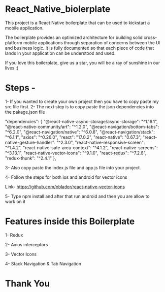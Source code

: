 ﻿# React_Native_biolerplate
 
 This project is a React Native boilerplate that can be used to kickstart a mobile application.

The boilerplate provides an optimized architecture for building solid cross-platform mobile applications through separation of concerns between the UI and business logic. It is fully documented so that each piece of code that lands in your application can be understood and used.

If you love this boilerplate, give us a star, you will be a ray of sunshine in our lives :)

# Steps - 
1- If you wanted to create your own project then you have to copy paste my src file first.
2- The next step is to copy paste the json dependencies into the pakage.json file 

"dependencies": {
    "@react-native-async-storage/async-storage": "^1.16.1",
    "@react-native-community/art": "^1.2.0",
    "@react-navigation/bottom-tabs": "^6.2.0",
    "@react-navigation/native": "^6.0.8",
    "@react-navigation/stack": "^6.1.1",
    "axios": "^0.26.0",
    "react": "17.0.2",
    "react-native": "0.67.3",
    "react-native-gesture-handler": "^2.3.0",
    "react-native-responsive-screen": "^1.4.2",
    "react-native-safe-area-context": "^4.1.2",
    "react-native-screens": "^3.13.1",
    "react-native-vector-icons": "^9.1.0",
    "react-redux": "^7.2.6",
    "redux-thunk": "^2.4.1"
  },
  
 3- Also copy paste the index.js file and app.js file into your project.
 
 4- Follow the steps for both ios and android for vector icons 
 
  Link- https://github.com/oblador/react-native-vector-icons
  
 5- Type npm install and after that run android and then you are allow to work on it
 
# Features inside this Boilerplate
 1- Redux
 
 2- Axios interceptors
 
 3- Vector Icons
 
 4- Stack Navigation & Tab Navigation
 
 
# Thank You
